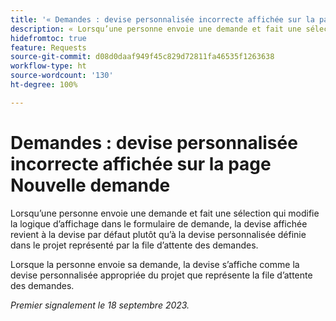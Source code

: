 ```yaml
---
title: '« Demandes : devise personnalisée incorrecte affichée sur la page Nouvelle demande »'
description: « Lorsqu’une personne envoie une demande et fait une sélection qui modifie la logique d’affichage dans le formulaire de demande, la devise affichée revient à la devise par défaut plutôt qu’à la devise personnalisée définie dans le projet représenté par la file d’attente des demandes. »
hidefromtoc: true
feature: Requests
source-git-commit: d08d0daaf949f45c829d72811fa46535f1263638
workflow-type: ht
source-wordcount: '130'
ht-degree: 100%

---
```



# Demandes : devise personnalisée incorrecte affichée sur la page Nouvelle demande

Lorsqu’une personne envoie une demande et fait une sélection qui modifie la logique d’affichage dans le formulaire de demande, la devise affichée revient à la devise par défaut plutôt qu’à la devise personnalisée définie dans le projet représenté par la file d’attente des demandes.

Lorsque la personne envoie sa demande, la devise s’affiche comme la devise personnalisée appropriée du projet que représente la file d’attente des demandes.

_Premier signalement le 18 septembre 2023._
